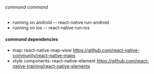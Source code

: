 ###### commond command
* running on android -- react-native run-android
* running on ios -- react-native run-ios

#### commond dependencies
* map: react-native-map-view https://github.com/react-native-community/react-native-maps
* style components: react-native-element https://github.com/react-native-training/react-native-elements
